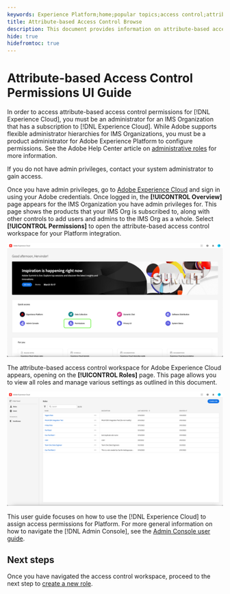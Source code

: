 ```yaml
---
keywords: Experience Platform;home;popular topics;access control;attribute-based access control;ABAC
title: Attribute-based Access Control Browse
description: This document provides information on attribute-based access control in Adobe Experience Platform
hide: true
hidefromtoc: true
---
```


# Attribute-based Access Control Permissions UI Guide

In order to access attribute-based access control permissions for [!DNL Experience Cloud], you must be an administrator for an IMS Organization that has a subscription to [!DNL Experience Cloud]. While Adobe supports flexible administrator hierarchies for IMS Organizations, you must be a product administrator for Adobe Experience Platform to configure permissions. See the Adobe Help Center article on [administrative roles](https://helpx.adobe.com/enterprise/using/admin-roles.html) for more information.

If you do not have admin privileges, contact your system administrator to gain access.

Once you have admin privileges, go to [Adobe Experience Cloud](https://experience.adobe.com/) and sign in using your Adobe credentials. Once logged in, the **[!UICONTROL Overview]** page appears for the IMS Organization you have admin privileges for. This page shows the products that your IMS Org is subscribed to, along with other controls to add users and admins to the IMS Org as a whole. Select **[!UICONTROL Permissions]** to open the attribute-based access control workspace for your Platform integration.

![flac-select-product](../../images/flac-ui/flac-select-product.png)

The attribute-based access control workspace for Adobe Experience Cloud appears, opening on the **[!UICONTROL Roles]** page. This page allows you to view all roles and manage various settings as outlined in this document.

![flac-select-roles](../../images/flac-ui/flac-select-roles.png)

This user guide focuses on how to use the [!DNL Experience Cloud] to assign access permissions for Platform. For more general information on how to navigate the [!DNL Admin Console], see the [Admin Console user guide](https://helpx.adobe.com/enterprise/using/admin-console.html).

## Next steps

Once you have navigated the access control workspace, proceed to the next step to [create a new role](create-role.md).
